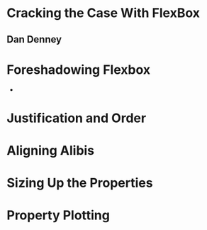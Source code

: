 # Cracking the Case With FlexBox
## Dan Denney

# Foreshadowing Flexbox
- 


# Justification and Order

# Aligning Alibis

# Sizing Up the Properties

# Property Plotting

